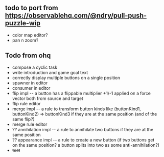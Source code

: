 ## todo to port from https://observablehq.com/@ndry/pull-push-puzzle-wip
- color map editor?
- pan n zoom?

## Todo from ohq
- compose a cyclic task
- write introduction and game goal text
- correctly display multiple buttons on a single position
- spawner in editor
- consumer in editor
- flip impl -- a button has a flippable multiplier +1/-1 applied on a force vector both from source and target
- flip rule editor
- merge impl -- a rule to transform button kinds like (buttonKind1, buttonKind2) => buttonKind3 if they are at the same position (and of the same flip?)
- merge rule editor
- ?? annihilation impl -- a rule to annihilate two buttons if they are at the same position
- ?? appearance impl -- a rule to create a new button (if two buttons get on the same position? a button splits into two as some anti-annihilation?)
- <s>test</s>
